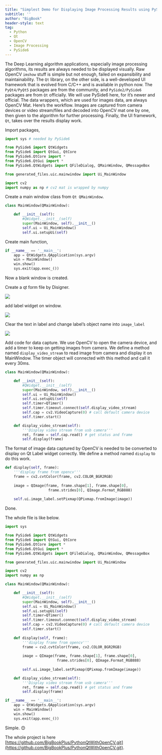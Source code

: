 ```yaml
---
title: "Simplest Demo for Displaying Image Processing Results using PySide6"
subtitle: ''
author: "BigBook"
header-style: text
tag:
  - Python
  - Qt
  - OpenCV
  - Image Processing
  - PySide6
---
```



The Deep Learning algorithm applications, especially image processing algorithms, its results are always needed to be displayed visually. Raw OpenCV `imshow` stuff is simple but not enough, failed on expansibility and maintainability. The `Qt` library, on the other side, is a well-developed UI framework that is evolved from C/C++ and is available in python now. The `PyQt4/PyQt5` packages are from the community, and `PySide2/PySide6` packages are from `Qt` officially.  We will use PySide6 here, for it’s newer and official. The data wrappers, which are used for images data, are always OpenCV Mat. Here’s the workflow. Images are captured from camera devices or video stream/files and decoded into OpenCV mat one by one, then given to the algorithm for further processing. Finally, the UI framework, `Qt`, takes over the results display work.

Import packages,

```python
import sys # needed by PySide6

from PySide6 import QtWidgets
from PySide6 import QtGui, QtCore
from PySide6.QtCore import * 
from PySide6.QtGui import *
from PySide6.QtWidgets import QFileDialog, QMainWindow, QMessageBox

from generated_files.uic.mainwindow import Ui_MainWindow

import cv2
import numpy as np # cv2 mat is wrapped by numpy
```

Create a main window class from `Qt QMainWindow`.

```python
class MainWindow(QMainWindow):

    def __init__(self):
        #QWidget.__init__(self)
        super(MainWindow, self).__init__()
        self.ui = Ui_MainWindow()
        self.ui.setupUi(self)
```

Create main function,

```python
if __name__ == '__main__':
    app = QtWidgets.QApplication(sys.argv)
    win = MainWindow()
    win.show()
    sys.exit(app.exec_())
```

Now a blank window is created. 

Create a qt form file by Disigner.

![](/img/in-post/pyside6_opencv/0.png)

add label widget on window.

![](/img/in-post/pyside6_opencv/1.png)

Clear the text in label and change label’s object name into `image_label`

![](/img/in-post/pyside6_opencv/2.png)

Add code for data capture. We use OpenCV to open the camera device,  and add a timer to keep on getting images from camera. We define a method named `display_video_stream` to read image from camera and display it on MainWindow. The timer object will connected with this method and call it every 30ms. 

```python
class MainWindow(QMainWindow):

    def __init__(self):
        #QWidget.__init__(self)
        super(MainWindow, self).__init__()
        self.ui = Ui_MainWindow()
        self.ui.setupUi(self)
        self.timer=QTimer()
        self.timer.timeout.connect(self.display_video_stream)
        self.cap = cv2.VideoCapture(0) # call default camera device
        self.timer.start()

    def display_video_stream(self):
        '''Display video stream from usb camera'''
        ret, frame = self.cap.read() # get status and frame
        self.display(frame) 
```

The format of image data captured by OpenCV is needed to be converted to display on Qt Label widget correctly. We define a method named `display` to do this work.

```python
def display(self, frame):
    '''display frame from opencv'''
    frame = cv2.cvtColor(frame, cv2.COLOR_BGR2RGB)
    
    image = QImage(frame, frame.shape[1], frame.shape[0], 
                    frame.strides[0], QImage.Format_RGB888)
    
    self.ui.image_label.setPixmap(QPixmap.fromImage(image))
```

Done. 

The whole file is like below.

```python
import sys

from PySide6 import QtWidgets
from PySide6 import QtGui, QtCore
from PySide6.QtCore import * 
from PySide6.QtGui import *
from PySide6.QtWidgets import QFileDialog, QMainWindow, QMessageBox

from generated_files.uic.mainwindow import Ui_MainWindow

import cv2
import numpy as np

class MainWindow(QMainWindow):

    def __init__(self):
        #QWidget.__init__(self)
        super(MainWindow, self).__init__()
        self.ui = Ui_MainWindow()
        self.ui.setupUi(self)
        self.timer=QTimer()
        self.timer.timeout.connect(self.display_video_stream)
        self.cap = cv2.VideoCapture(0) # call default camera device
        self.timer.start()
    
    def display(self, frame):
        '''display frame from opencv'''
        frame = cv2.cvtColor(frame, cv2.COLOR_BGR2RGB)
        
        image = QImage(frame, frame.shape[1], frame.shape[0], 
                        frame.strides[0], QImage.Format_RGB888)
        
        self.ui.image_label.setPixmap(QPixmap.fromImage(image))

    def display_video_stream(self):
        '''Display video stream from usb camera'''
        ret, frame = self.cap.read() # get status and frame
        self.display(frame)

if __name__ == '__main__':
    app = QtWidgets.QApplication(sys.argv)
    win = MainWindow()
    win.show()
    sys.exit(app.exec_())
```

Simple. 😊 

The whole project is here [https://github.com/BigBookPlus/PythonQtWithOpenCV.git](https://github.com/BigBookPlus/PythonQtWithOpenCV.git).